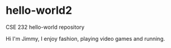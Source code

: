 # hello-world2
CSE 232 hello-world repository

Hi I'm Jimmy, 
I enjoy fashion, playing video games and running.
